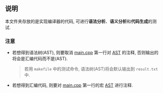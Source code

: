## 说明

本文件夹存放的是实现编译器的代码, 可进行**语法分析**、**语义分析**和**代码生成**的测试. 

### 注意
- 若想得到语法树(AST), 则要取消 [main.cpp](./main.cpp#1) 第一行对 [AST](./main.cpp#1) 的注释, 否则输出的将会是汇编代码而不是(AST). 
  > 若用 `makefile` 中的测试命令, 语法树(AST)将会默认输出到 `result.txt` 中.
- 若想得到汇编代码, 则要对 [main.cpp](./main.cpp#1) 第一行的宏 [AST](./main.cpp#1) 进行注释. 
